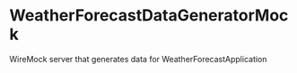 # WeatherForecastDataGeneratorMock
WireMock server that generates data for WeatherForecastApplication
